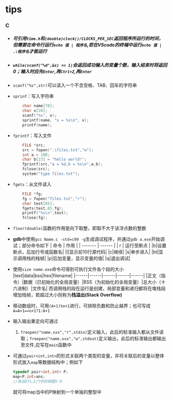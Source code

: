 # tips

### C

*   ##### 可引用`time.h`和`(double)clock()/CLOCKS_PER_SEC`返回程序所运行的时间，但需要在命令行运行`echo 值 | 程序名`,若在VScode的终端中运行`echo 值 | .\程序名`才能运行

*   ##### `while(scanf("%d",&x) == 1)`会返回成功输入的变量个数，输入结束时将返回0；输入时应先`Enter`,再`Ctrl+Z`,再`Enter`

*   `scanf("%s",str)`可以读入一个不含空格、TAB、回车的字符串

*   `sprinf`：写入字符串
    ```C++
        char name[78];
        char x[20];
        scanf("%s", x);
        sprintf(name, "x = %s\n", x);
        printf(name);
    ```
*   `fprintf`：写入文件
    ```C++
        FILE *src;
        src = fopen(".\files.txt","w");
        int a = 100;
        char b[23] = "hello world!";
        fprintf(src,"a = %d,b = %s\n",a,b);
        fclose(src);
        system("type files.txt");
    ```
*   `fgets`：从文件读入
    ```C++
        FILE *fg;
        fg = fopen("files.txt","r");
        char test[85];
        fgets(test,85,fg);
        printf("%s\n",test);
        fclose(fg);
    ```
*   `floor(double)`函数的作用是向下取整，即取不大于该浮点数的整数
*   **gdb**中使用`gcc Name.c -std=c99 -g`生成调试程序，并通过`gdb a.exe`开始调试；部分命令如下
    | 命令 | 作用 |
    | ------- | ------ |
    | r | 运行至断点 |
    |b|设置断点，后加行号或函数名|
    |l|显示前10行源代码|
    |c|继续|
    |s|单步进入|
    |bt|显示调用栈的栈帧|
    |p|后加变量，显示变量的值|
    |q|退出调试|

*   使用`size name.exe`命令可得到可执行文件各个段的大小
    |text|data|bss|hex|filename|
    |------|------|------|------|------|
    |正文（指令）|数据（已初始化的全局变量）|BSS（为初始化的全局变量）|总大小（十六进制）|文件名|
    而调用栈的段在运行是创建，局部变量和递归都将在堆栈段增加栈帧，若超过大小则称为**栈溢出(Stack Overflow)**

*   移动数组时，可用`(A+1)%n+1`进行，可排除负数和防止越界；也可写成`A=A+1==n+1?1:A+1`

*   输入输出重定向可通过
    1.  `freopen("name.xxx","r",stdin)`定义输入，此后的标准输入都从文件读取；`freopen("name.xxx","w",stdout)`定义输出，此后的标准输出都输出至文件,应写在`main`函数中

*   可通过`pair<int,int>`的形式关联两个类型的变量，并将关联后的变量以整体形式放入`map`等数据结构中；例如下
    ```C++
    typedef pair<int,int> P;
    map<P,int>ans;
    //来自STL入门中的例题5-9
    ```
    就可将map当中的P映射到一个单独的整型中


